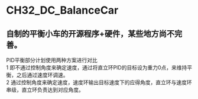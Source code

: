 # CH32_DC_BalanceCar
##  自制的平衡小车的开源程序+硬件，某些地方尚不完善。
PID平衡部分计划使用两种方案进行对比  
1 即不通过控制角度来确定速度，通过将直立环PID的目标设为重力0点，来维持平衡，之后通过速度环调速。  
2 通过控制角度来确定速度，速度环输出目标速度下的应得角度，直立环与速度环串级，直立环负责达到对应角度。  
